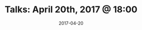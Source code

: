 ---
title:  "Talks: April 20th, 2017 @ 18:00"
date:   2017-04-20
meetup_id: "238424417"
meetup_url: "https://www.meetup.com/CocoaHeads-Montreal/events/238424417/"
venue_name: "Lightspeed POS"
venue_address: "700 Saint-Antoine Est, Montréal, QC"
venue_address_map_url: "https://www.google.com/maps?f=q&hl=en&q=700+rue+St-Antoine+Est,+Montréal,+QC,+ca"
speakers:
  - name: "Dennis Hills"
    title: "Building Secure and Scalable Mobile Applications on AWS"
    twitter: dmennis‬
  - name: "Séraphin Hochart"
    title: "Planning & Shipping Side Projects : A Developer's Tale"
    twitter: nsphin
---